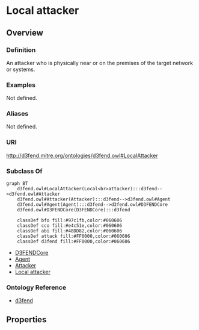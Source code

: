 # Local attacker

## Overview

### Definition
An attacker who is physically near or on the premises of the target network or systems.

### Examples
Not defined.

### Aliases
Not defined.

### URI
http://d3fend.mitre.org/ontologies/d3fend.owl#LocalAttacker

### Subclass Of
```mermaid
graph BT
    d3fend.owl#LocalAttacker(Local<br>attacker):::d3fend-->d3fend.owl#Attacker
    d3fend.owl#Attacker(Attacker):::d3fend-->d3fend.owl#Agent
    d3fend.owl#Agent(Agent):::d3fend-->d3fend.owl#D3FENDCore
    d3fend.owl#D3FENDCore(D3FENDCore):::d3fend
    
    classDef bfo fill:#97c1fb,color:#060606
    classDef cco fill:#e4c51e,color:#060606
    classDef abi fill:#48DD82,color:#060606
    classDef attack fill:#FF0000,color:#060606
    classDef d3fend fill:#FF0000,color:#060606
```

- [D3FENDCore](/docs/ontology/reference/model/D3FENDCore/D3FENDCore.md)
- [Agent](/docs/ontology/reference/model/D3FENDCore/Agent/Agent.md)
- [Attacker](/docs/ontology/reference/model/D3FENDCore/Agent/Attacker/Attacker.md)
- [Local attacker](/docs/ontology/reference/model/D3FENDCore/Agent/Attacker/Local%20attacker/Local%20attacker.md)


### Ontology Reference
- [d3fend](http://d3fend.mitre.org/ontologies/d3fend.owl#)

## Properties
